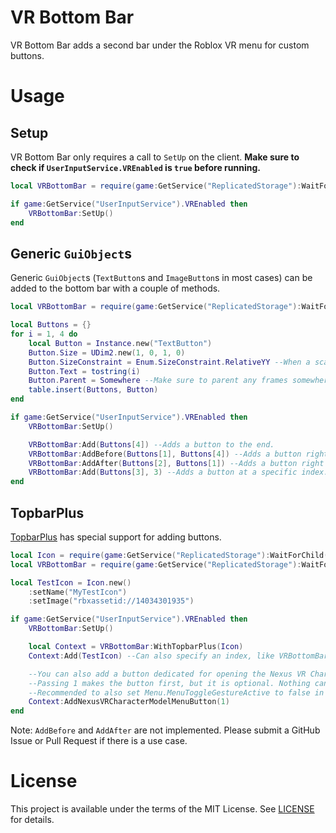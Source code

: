 # VR Bottom Bar
VR Bottom Bar adds a second bar under the Roblox VR menu
for custom buttons.

# Usage
## Setup
VR Bottom Bar only requires a call to `SetUp` on the client.
**Make sure to check if `UserInputService.VREnabled` is `true`
before running.**

```lua
local VRBottomBar = require(game:GetService("ReplicatedStorage"):WaitForChild("VRBottomBar"))

if game:GetService("UserInputService").VREnabled then
    VRBottomBar:SetUp()
end
```

## Generic `GuiObject`s
Generic `GuiObject`s (`TextButton`s and `ImageButton`s in most cases)
can be added to the bottom bar with a couple of methods.

```lua
local VRBottomBar = require(game:GetService("ReplicatedStorage"):WaitForChild("VRBottomBar"))

local Buttons = {}
for i = 1, 4 do
    local Button = Instance.new("TextButton")
    Button.Size = UDim2.new(1, 0, 1, 0)
    Button.SizeConstraint = Enum.SizeConstraint.RelativeYY --When a scale width is used, RelativeYY MUST be used.
    Button.Text = tostring(i)
    Button.Parent = Somewhere --Make sure to parent any frames somewhere so that there is a fallback option when this eventually breaks.
    table.insert(Buttons, Button)
end

if game:GetService("UserInputService").VREnabled then
    VRBottomBar:SetUp()

    VRBottomBar:Add(Buttons[4]) --Adds a button to the end.
    VRBottomBar:AddBefore(Buttons[1], Buttons[4]) --Adds a button right before another.
    VRBottomBar:AddAfter(Buttons[2], Buttons[1]) --Adds a button right after another.
    VRBottomBar:Add(Buttons[3], 3) --Adds a button at a specific index.
end
```

## TopbarPlus
[TopbarPlus](https://github.com/1ForeverHD/TopbarPlus) has special support
for adding buttons.

```lua
local Icon = require(game:GetService("ReplicatedStorage"):WaitForChild("Icon")) --TopbarPlus
local VRBottomBar = require(game:GetService("ReplicatedStorage"):WaitForChild("VRBottomBar"))

local TestIcon = Icon.new()
    :setName("MyTestIcon")
    :setImage("rbxassetid://14034301935")

if game:GetService("UserInputService").VREnabled then
    VRBottomBar:SetUp()

    local Context = VRBottomBar:WithTopbarPlus(Icon)
    Context:Add(TestIcon) --Can also specify an index, like VRBottomBar:Add(GuiObject, number)

    --You can also add a button dedicated for opening the Nexus VR Character Model menu.
    --Passing 1 makes the button first, but it is optional. Nothing can be passed in to put it at the end.
    --Recommended to also set Menu.MenuToggleGestureActive to false in the Nexus VR Character Model menu.
    Context:AddNexusVRCharacterModelMenuButton(1)
end
```

Note: `AddBefore` and `AddAfter` are not implemented. Please
submit a GitHub Issue or Pull Request if there is a use case.

# License
This project is available under the terms of the MIT License.
See [LICENSE](LICENSE) for details.
